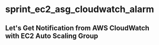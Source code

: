 # sprint_ec2_asg_cloudwatch_alarm

## Let's Get Notification from AWS CloudWatch with EC2 Auto Scaling Group